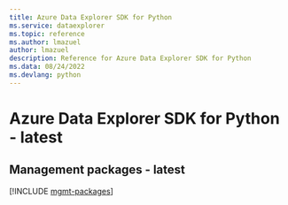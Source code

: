 ```yaml
---
title: Azure Data Explorer SDK for Python
ms.service: dataexplorer
ms.topic: reference
ms.author: lmazuel
author: lmazuel
description: Reference for Azure Data Explorer SDK for Python
ms.data: 08/24/2022
ms.devlang: python
---
```

# Azure Data Explorer SDK for Python - latest

## Management packages - latest
[!INCLUDE [mgmt-packages](data-explorer-mgmt-index.md)]